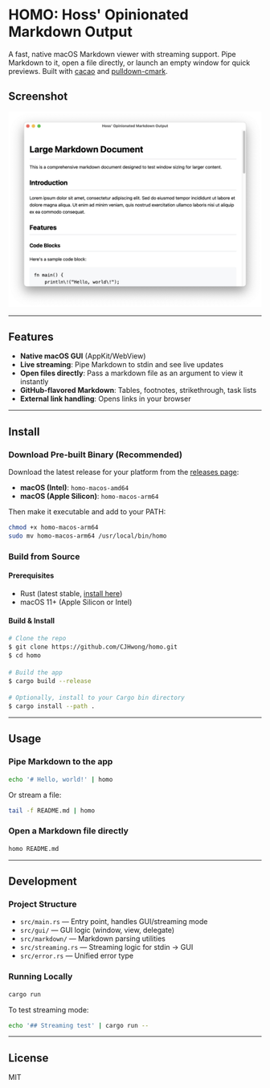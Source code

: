 # HOMO: Hoss' Opinionated Markdown Output

A fast, native macOS Markdown viewer with streaming support. Pipe Markdown to it, open a file directly, or launch an empty window for quick previews. Built with [cacao](https://github.com/PistonDevelopers/cacao) and [pulldown-cmark](https://github.com/raphlinus/pulldown-cmark).

## Screenshot

![HOMO App Screenshot](./screenshots/screenshot.jpg)

---

## Features

- **Native macOS GUI** (AppKit/WebView)
- **Live streaming**: Pipe Markdown to stdin and see live updates
- **Open files directly**: Pass a markdown file as an argument to view it instantly
- **GitHub-flavored Markdown**: Tables, footnotes, strikethrough, task lists
- **External link handling**: Opens links in your browser

---

## Install

### Download Pre-built Binary (Recommended)

Download the latest release for your platform from the [releases page](https://github.com/yourusername/homo/releases):

- **macOS (Intel)**: `homo-macos-amd64`
- **macOS (Apple Silicon)**: `homo-macos-arm64`

Then make it executable and add to your PATH:

```sh
chmod +x homo-macos-arm64
sudo mv homo-macos-arm64 /usr/local/bin/homo
```

### Build from Source

#### Prerequisites

- Rust (latest stable, [install here](https://rustup.rs/))
- macOS 11+ (Apple Silicon or Intel)

#### Build & Install

```sh
# Clone the repo
$ git clone https://github.com/CJHwong/homo.git
$ cd homo

# Build the app
$ cargo build --release

# Optionally, install to your Cargo bin directory
$ cargo install --path .
```

---

## Usage

### Pipe Markdown to the app

```sh
echo '# Hello, world!' | homo
```

Or stream a file:

```sh
tail -f README.md | homo
```

### Open a Markdown file directly

```sh
homo README.md
```

---

## Development

### Project Structure

- `src/main.rs` — Entry point, handles GUI/streaming mode
- `src/gui/` — GUI logic (window, view, delegate)
- `src/markdown/` — Markdown parsing utilities
- `src/streaming.rs` — Streaming logic for stdin → GUI
- `src/error.rs` — Unified error type

### Running Locally

```sh
cargo run
```

To test streaming mode:

```sh
echo '## Streaming test' | cargo run --
```

---

## License

MIT
